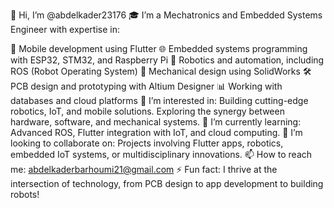 👋 Hi, I’m @abdelkader23176
🎓 I’m a Mechatronics and Embedded Systems Engineer with expertise in:

🚀 Mobile development using Flutter
🌐 Embedded systems programming with ESP32, STM32, and Raspberry Pi
🤖 Robotics and automation, including ROS (Robot Operating System)
📐 Mechanical design using SolidWorks
🛠️ PCB design and prototyping with Altium Designer
📊 Working with databases and cloud platforms
👀 I’m interested in:
Building cutting-edge robotics, IoT, and mobile solutions.
Exploring the synergy between hardware, software, and mechanical systems.
🌱 I’m currently learning: Advanced ROS, Flutter integration with IoT, and cloud computing.
💼 I’m looking to collaborate on:
Projects involving Flutter apps, robotics, embedded IoT systems, or multidisciplinary innovations.
📫 How to reach me: abdelkaderbarhoumi21@gmail.com
⚡ Fun fact: I thrive at the intersection of technology, from PCB design to app development to building robots!
